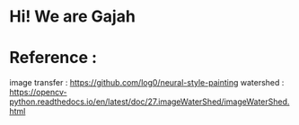 # Hi!  We are Gajah






# Reference :
image transfer : https://github.com/log0/neural-style-painting
watershed : https://opencv-python.readthedocs.io/en/latest/doc/27.imageWaterShed/imageWaterShed.html
